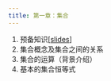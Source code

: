 ```yaml
---
title: 第一章：集合
---
```


1. 预备知识[[slides](../assets/slides/2022/lisan_1_1.pdf)]
2. 集合概念及集合之间的关系
3. 集合的运算（背景介绍）
4. 基本的集合恒等式

